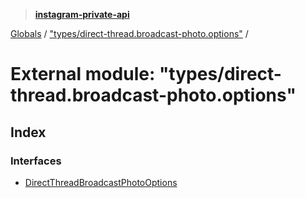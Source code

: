 > **[instagram-private-api](../README.md)**

[Globals](../globals.md) / ["types/direct-thread.broadcast-photo.options"](_types_direct_thread_broadcast_photo_options_.md) /

# External module: "types/direct-thread.broadcast-photo.options"

## Index

### Interfaces

* [DirectThreadBroadcastPhotoOptions](../interfaces/_types_direct_thread_broadcast_photo_options_.directthreadbroadcastphotooptions.md)